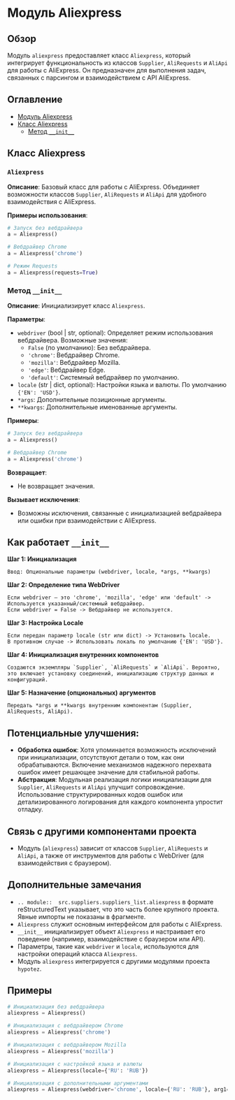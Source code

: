 # Модуль Aliexpress

## Обзор

Модуль `aliexpress` предоставляет класс `Aliexpress`, который интегрирует функциональность из классов `Supplier`, `AliRequests` и `AliApi` для работы с AliExpress. Он предназначен для выполнения задач, связанных с парсингом и взаимодействием с API AliExpress.

## Оглавление

- [Модуль Aliexpress](#модуль-aliexpress)
- [Класс Aliexpress](#класс-aliexpress)
  - [Метод `__init__`](#метод-__init__)

## Класс Aliexpress

### `Aliexpress`

**Описание**: Базовый класс для работы с AliExpress. Объединяет возможности классов `Supplier`, `AliRequests` и `AliApi` для удобного взаимодействия с AliExpress.

**Примеры использования**:

```python
# Запуск без вебдрайвера
a = Aliexpress()

# Вебдрайвер Chrome
a = Aliexpress('chrome')

# Режим Requests
a = Aliexpress(requests=True)
```

### Метод `__init__`

**Описание**: Инициализирует класс `Aliexpress`.

**Параметры**:

- `webdriver` (bool | str, optional): Определяет режим использования вебдрайвера. Возможные значения:
  - `False` (по умолчанию): Без вебдрайвера.
  - `'chrome'`: Вебдрайвер Chrome.
  - `'mozilla'`: Вебдрайвер Mozilla.
  - `'edge'`: Вебдрайвер Edge.
  - `'default'`: Системный вебдрайвер по умолчанию.
- `locale` (str | dict, optional): Настройки языка и валюты. По умолчанию `{'EN': 'USD'}`.
- `*args`: Дополнительные позиционные аргументы.
- `**kwargs`: Дополнительные именованные аргументы.

**Примеры**:

```python
# Запуск без вебдрайвера
a = Aliexpress()

# Вебдрайвер Chrome
a = Aliexpress('chrome')
```

**Возвращает**:

- Не возвращает значения.

**Вызывает исключения**:

- Возможны исключения, связанные с инициализацией вебдрайвера или ошибки при взаимодействии с AliExpress.

## Как работает `__init__`

**Шаг 1: Инициализация**

```
Ввод: Опциональные параметры (webdriver, locale, *args, **kwargs)
```

**Шаг 2: Определение типа WebDriver**

```
Если webdriver — это 'chrome', 'mozilla', 'edge' или 'default' -> Используется указанный/системный вебдрайвер.
Если webdriver = False -> Вебдрайвер не используется.
```

**Шаг 3: Настройка Locale**

```
Если передан параметр locale (str или dict) -> Установить locale.
В противном случае -> Использовать локаль по умолчанию {'EN': 'USD'}.
```

**Шаг 4: Инициализация внутренних компонентов**

```
Создаются экземпляры `Supplier`, `AliRequests` и `AliApi`. Вероятно, это включает установку соединений, инициализацию структур данных и конфигураций.
```

**Шаг 5: Назначение (опциональных) аргументов**

```
Передать *args и **kwargs внутренним компонентам (Supplier, AliRequests, AliApi).
```

## Потенциальные улучшения:

- **Обработка ошибок**: Хотя упоминается возможность исключений при инициализации, отсутствуют детали о том, как они обрабатываются. Включение механизмов надежного перехвата ошибок имеет решающее значение для стабильной работы.
- **Абстракция**: Модульная реализация логики инициализации для `Supplier`, `AliRequests` и `AliApi` улучшит сопровождение. Использование структурированных кодов ошибок или детализированного логирования для каждого компонента упростит отладку.

## Связь с другими компонентами проекта

- Модуль (`aliexpress`) зависит от классов `Supplier`, `AliRequests` и `AliApi`, а также от инструментов для работы с WebDriver (для взаимодействия с браузером).

## Дополнительные замечания

- `.. module::  src.suppliers.suppliers_list.aliexpress` в формате reStructuredText указывает, что это часть более крупного проекта. Явные импорты не показаны в фрагменте.
- `Aliexpress`  служит основным интерфейсом для работы с AliExpress. 
- `__init__`  инициализирует объект `Aliexpress` и настраивает его поведение (например, взаимодействие с браузером или API).
- Параметры, такие как `webdriver` и `locale`, используются для настройки операций класса `Aliexpress`. 
- Модуль `aliexpress` интегрируется с другими модулями проекта `hypotez`.

## Примеры

```python
# Инициализация без вебдрайвера
aliexpress = Aliexpress()

# Инициализация с вебдрайвером Chrome
aliexpress = Aliexpress('chrome')

# Инициализация с вебдрайвером Mozilla
aliexpress = Aliexpress('mozilla')

# Инициализация с настройкой языка и валюты
aliexpress = Aliexpress(locale={'RU': 'RUB'})

# Инициализация с дополнительными аргументами
aliexpress = Aliexpress(webdriver='chrome', locale={'RU': 'RUB'}, arg1='value1', arg2='value2')
```